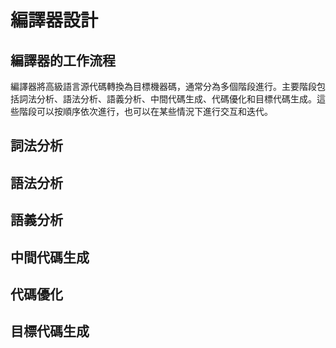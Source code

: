 # 編譯器設計

## 編譯器的工作流程
編譯器將高級語言源代碼轉換為目標機器碼，通常分為多個階段進行。主要階段包括詞法分析、語法分析、語義分析、中間代碼生成、代碼優化和目標代碼生成。這些階段可以按順序依次進行，也可以在某些情況下進行交互和迭代。
## 詞法分析
## 語法分析
## 語義分析
## 中間代碼生成
## 代碼優化
## 目標代碼生成
